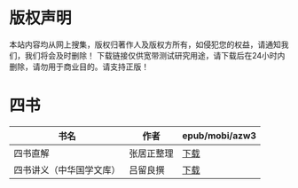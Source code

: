 # 版权声明

本站内容均从网上搜集，版权归著作人及版权方所有，如侵犯您的权益，请通知我们，我们将会及时删除！ 下载链接仅供宽带测试研究用途，请下载后在24小时内删除，请勿用于商业目的。请支持正版！

# 四书

| 书名 | 作者 | epub/mobi/azw3 |
| --- | --- | --- |
| 四书直解 | 张居正整理 | [下载](https://url89.ctfile.com/f/31084289-1357017934-78ec02?p=8866) |
| 四书讲义（中华国学文库） | 吕留良撰 | [下载](https://url89.ctfile.com/f/31084289-1357012750-bf36f4?p=8866) |
